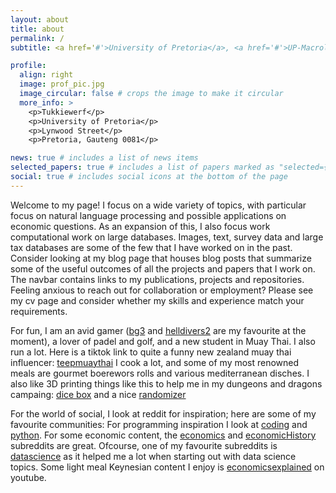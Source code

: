 ```yaml
---
layout: about
title: about
permalink: /
subtitle: <a href='#'>University of Pretoria</a>, <a href='#'>UP-Macrolab</a>

profile:
  align: right
  image: prof_pic.jpg
  image_circular: false # crops the image to make it circular
  more_info: >
    <p>Tukkiewerf</p>
    <p>University of Pretoria</p>
    <p>Lynwood Street</p>
    <p>Pretoria, Gauteng 0081</p>

news: true # includes a list of news items
selected_papers: true # includes a list of papers marked as "selected={true}"
social: true # includes social icons at the bottom of the page
---
```


Welcome to my page! I focus on a wide variety of topics, with particular focus on natural language processing and possible applications on economic questions. 
As an expansion of this, I also focus work computational work on large databases. 
Images, text, survey data and large tax databases are some of the few that I have worked on in the past. 
Consider looking at my blog page that houses blog posts that summarize some of the useful outcomes of all the projects and papers that I work on. 
The navbar contains links to my publications, projects and repositories. 
Feeling anxious to reach out for collaboration or employment? 
Please see my cv page and consider whether my skills and experience match your requirements. 


For fun, I am an avid gamer ([bg3](https://baldursgate3.game) and [helldivers2](https://en.wikipedia.org/wiki/Helldivers_2) are my favourite at the moment), a lover of padel and golf, and a new student in Muay Thai. 
I also run a lot. 
Here is a tiktok link to quite a funny new zealand muay thai influencer: 
[teepmuaythai](https://www.tiktok.com/@teepmuaythai/video/7352469993725971713?is_from_webapp=1&sender_device=pc&web_id=7353998440697103878)
I cook a lot, and some of my most renowned meals are gourmet boerewors rolls and various mediterranean disches. 
I also like 3D printing things like this to help me in my dungeons and dragons campaing: [dice box](https://www.thingiverse.com/thing:2964977) and a nice [randomizer](https://www.thingiverse.com/thing:2511974)


For the world of social, I look at reddit for inspiration; here are some of my favourite communities:
For programming inspiration I look at [coding](https://www.reddit.com/r/coding/s/Hdkrhj3C5E) and [python](https://www.reddit.com/r/Python/s/j7BjzSeMR4). For some economic content, the [economics](https://www.reddit.com/r/Economics/s/AAURWJdU5k) and [economicHistory](https://www.reddit.com/r/EconomicHistory/s/CZK4Mj4Hu9) subreddits are great. Ofcourse, one of my favourite subreddits is [datascience](https://www.reddit.com/r/datascience/s/R6OO2Ev5c1) as it helped me a lot when starting out with data science topics. 
Some light meal Keynesian content I enjoy is [economicsexplained](https://youtube.com/@EconomicsExplained?si=Gwq3durvyYCOuFO6) on youtube. 



<!-- 
Write your biography here. Tell the world about yourself. Link to your favorite [subreddit](http://reddit.com). You can put a picture in, too. The code is already in, just name your picture `prof_pic.jpg` and put it in the `img/` folder. -->

<!-- Put your address / P.O. box / other info right below your picture. You can also disable any of these elements by editing `profile` property of the YAML header of your `_pages/about.md`. Edit `_bibliography/papers.bib` and Jekyll will render your [publications page](/al-folio/publications/) automatically. -->

<!-- Link to your social media connections, too. This theme is set up to use [Font Awesome icons](https://fontawesome.com/) and [Academicons](https://jpswalsh.github.io/academicons/), like the ones below. Add your Facebook, Twitter, LinkedIn, Google Scholar, or just disable all of them. -->
